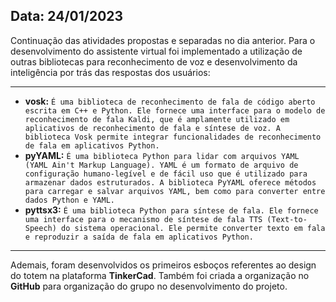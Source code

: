 ## Data: 24/01/2023

Continuação das atividades propostas e separadas no dia anterior. Para o desenvolvimento do assistente virtual foi implementado a utilização de outras bibliotecas para reconhecimento de voz e desenvolvimento da inteligência por trás das respostas dos usuários:
***
- **vosk:** `É uma biblioteca de reconhecimento de fala de código aberto escrita em C++ e Python. Ele fornece uma interface para o modelo de reconhecimento de fala Kaldi, que é amplamente utilizado em aplicativos de reconhecimento de fala e síntese de voz. A biblioteca Vosk permite integrar funcionalidades de reconhecimento de fala em aplicativos Python.`
- **pyYAML:** `É uma biblioteca Python para lidar com arquivos YAML (YAML Ain't Markup Language). YAML é um formato de arquivo de configuração humano-legível e de fácil uso que é utilizado para armazenar dados estruturados. A biblioteca PyYAML oferece métodos para carregar e salvar arquivos YAML, bem como para converter entre dados Python e YAML.`
- **pyttsx3:** `É uma biblioteca Python para síntese de fala. Ele fornece uma interface para o mecanismo de síntese de fala TTS (Text-to-Speech) do sistema operacional. Ele permite converter texto em fala e reproduzir a saída de fala em aplicativos Python.`

***
Ademais, foram desenvolvidos os primeiros esboços referentes ao design do totem na plataforma **TinkerCad**. Também foi criada a organização no **GitHub** para organização do grupo no desenvolvimento do projeto.
